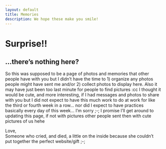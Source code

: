 ```yaml
---
layout: default
title: Memories
description: We hope these make you smile!
---
```


# Surprise!!
## …there’s nothing here?

So this was supposed to be a page of photos and memories that other people have with you but I didn’t have the time to 1) organize any photos people might have sent me and/or 2) collect photos to display here. Also it may have just been too last minute for people to find pictures :cc I thought it would be cute, and more interesting, if I had messages and photos to share with you but I did not expect to have this much work to do at work for like the third or fourth week in a row... nor did I expect to have practices basically every day of this week... I’m sorry ;-; I promise I’ll get around to updating this page, if not with pictures other people sent then with cute pictures of us hehe

Love,   
Someone who cried, and died, a little on the inside because she couldn’t put together the perfect website/gift ;-;
